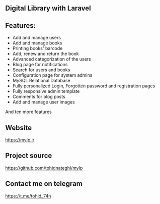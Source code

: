 ## Digital Library with Laravel

## Features:

- Add and manage users
- Add and manage books
- Printing books' barcode
- Add, renew and return the book
- Advanced categorization of the users
- Blog page for notifications
- Search for users and books
- Configuration page for system admins
- MySQL Relational Database
- Fully personalized Login, Forgotten password and registration pages
- Fully responsive admin template
- Comments for blog posts
- Add and manage user images

And ten more features

## Website

https://mylp.ir

## Project source

https://github.com/tohidnateghi/mylp

## Contact me on telegram

https://t.me/tohid_74n
